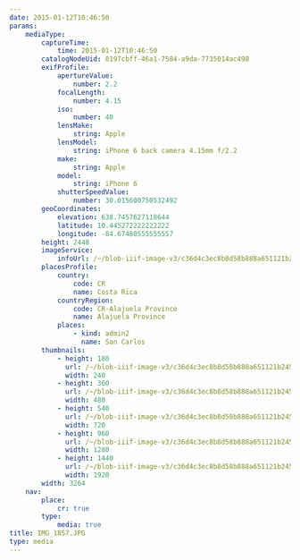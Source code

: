 ```yaml
---
date: 2015-01-12T10:46:50
params:
    mediaType:
        captureTime:
            time: 2015-01-12T10:46:50
        catalogNodeUid: 0197cbff-46a1-7584-a9da-7735014ac498
        exifProfile:
            apertureValue:
                number: 2.2
            focalLength:
                number: 4.15
            iso:
                number: 40
            lensMake:
                string: Apple
            lensModel:
                string: iPhone 6 back camera 4.15mm f/2.2
            make:
                string: Apple
            model:
                string: iPhone 6
            shutterSpeedValue:
                number: 30.015600750532492
        geoCoordinates:
            elevation: 638.7457627118644
            latitude: 10.445272222222222
            longitude: -84.67480555555557
        height: 2448
        imageService:
            infoUrl: /~/blob-iiif-image-v3/c36d4c3ec8b8d58b888a651121b2455ef700321f3f715b437c33c191500112c1/info.json
        placesProfile:
            country:
                code: CR
                name: Costa Rica
            countryRegion:
                code: CR-Alajuela Province
                name: Alajuela Province
            places:
                - kind: admin2
                  name: San Carlos
        thumbnails:
            - height: 180
              url: /~/blob-iiif-image-v3/c36d4c3ec8b8d58b888a651121b2455ef700321f3f715b437c33c191500112c1/full/240%2C180/0/default.jpg
              width: 240
            - height: 360
              url: /~/blob-iiif-image-v3/c36d4c3ec8b8d58b888a651121b2455ef700321f3f715b437c33c191500112c1/full/480%2C360/0/default.jpg
              width: 480
            - height: 540
              url: /~/blob-iiif-image-v3/c36d4c3ec8b8d58b888a651121b2455ef700321f3f715b437c33c191500112c1/full/720%2C540/0/default.jpg
              width: 720
            - height: 960
              url: /~/blob-iiif-image-v3/c36d4c3ec8b8d58b888a651121b2455ef700321f3f715b437c33c191500112c1/full/1280%2C960/0/default.jpg
              width: 1280
            - height: 1440
              url: /~/blob-iiif-image-v3/c36d4c3ec8b8d58b888a651121b2455ef700321f3f715b437c33c191500112c1/full/1920%2C1440/0/default.jpg
              width: 1920
        width: 3264
    nav:
        place:
            cr: true
        type:
            media: true
title: IMG_1857.JPG
type: media
---
```

